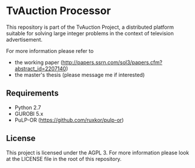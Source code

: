 TvAuction Processor
==========

This repository is part of the TvAuction Project, a distributed platform 
suitable for solving large integer problems in the context of television
advertisement.

For more information please refer to

* the working paper (http://papers.ssrn.com/sol3/papers.cfm?abstract_id=2207140)
* the master's thesis (please message me if interested)

Requirements
------------

* Python 2.7
* GUROBI 5.x
* PuLP-OR (https://github.com/ruxkor/pulp-or)

License
-------

This project is licensed under the AGPL 3. For more information please
look at the LICENSE file in the root of this repository.

